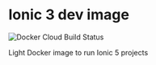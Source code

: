 # Ionic 3 dev image

![Docker Cloud Build Status](https://img.shields.io/docker/cloud/build/jmorenoamor/ionic-dev-3)

Light Docker image to run Ionic 5 projects
